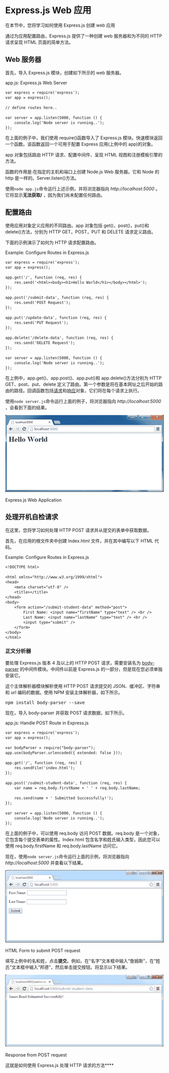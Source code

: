 # Express.js Web 应用



在本节中，您将学习如何使用 Express.js 创建 web 应用

通过为应用配置路由，Express.js 提供了一种创建 web 服务器和为不同的 HTTP 请求呈现 HTML 页面的简单方法。

## Web 服务器

首先，导入 Express.js 模块，创建如下所示的 web 服务器。

app.js: Express.js Web Server 

```
var express = require('express');
var app = express();

// define routes here..

var server = app.listen(5000, function () {
    console.log('Node server is running..');
}); 
```

在上面的例子中，我们使用 require()函数导入了 Express.js 模块。快速模块返回一个函数。该函数返回一个可用于配置 Express 应用(上例中的 app)的对象。

app 对象包括路由 HTTP 请求、配置中间件、呈现 HTML 视图和注册模板引擎的方法。

函数的作用是:在指定的主机和端口上创建 Node.js Web 服务器。它和 Node 的 http 是一样的。Server.listen()方法。

使用`node app.js`命令运行上述示例，并将浏览器指向 *http://localhost:5000* 。它将显示**无法获取/** ，因为我们尚未配置任何路由。

## 配置路由

使用应用对象定义应用的不同路由。app 对象包括 get()，post()，put()和 delete()方法，分别为 HTTP GET，POST，PUT 和 DELETE 请求定义路由。

下面的示例演示了如何为 HTTP 请求配置路由。

Example: Configure Routes in Express.js 

```
var express = require('express');
var app = express();

app.get('/', function (req, res) {
    res.send('<html><body><h1>Hello World</h1></body></html>');
});

app.post('/submit-data', function (req, res) {
    res.send('POST Request');
});

app.put('/update-data', function (req, res) {
    res.send('PUT Request');
});

app.delete('/delete-data', function (req, res) {
    res.send('DELETE Request');
});

var server = app.listen(5000, function () {
    console.log('Node server is running..');
}); 
```

在上例中，app.get()、app.post()、app.put()和 app.delete()方法分别为 HTTP GET、post、put、delete 定义了路由。第一个参数是将在基本网址之后开始的路由的路径。回调函数包括[请求](https://expressjs.com/4x/api.html#req)和[响应](https://expressjs.com/4x/api.html#res)对象，它们将在每个请求上执行。

使用`node server.js`命令运行上面的例子，将浏览器指向 *http://localhost:5000* ，会看到下面的结果。

[![](img/3d362924b77191620b97b83f30cb5f49.png)](../../Content/images/nodejs/expressjs-webapp1.png)

Express.js Web Application



## 处理开机自检请求

在这里，您将学习如何处理 HTTP POST 请求并从提交的表单中获取数据。

首先，在应用的根文件夹中创建 Index.html 文件，并在其中编写以下 HTML 代码。

Example: Configure Routes in Express.js 

```
<!DOCTYPE html>

<html xmlns="http://www.w3.org/1999/xhtml">
<head>
    <meta charset="utf-8" />
    <title></title>
</head>
<body>
    <form action="/submit-student-data" method="post">
        First Name: <input name="firstName" type="text" /> <br />
        Last Name: <input name="lastName" type="text" /> <br />
        <input type="submit" />
    </form>
</body>
</html> 
```

### 正文分析器

要处理 Express.js 版本 4 及以上的 HTTP POST 请求，需要安装名为 [body-parser](https://github.com/expressjs/body-parser) 的中间件模块。中间件以前是 Express.js 的一部分，但是现在您必须单独安装它。

这个主体解析器模块解析使用 HTTP POST 请求提交的 JSON、缓冲区、字符串和 url 编码的数据。使用 NPM 安装主体解析器，如下所示。

<samp>npm install body-parser --save</samp>

现在，导入 body-parser 并获取 POST 请求数据，如下所示。

app.js: Handle POST Route in Express.js 

```
var express = require('express');
var app = express();

var bodyParser = require("body-parser");
app.use(bodyParser.urlencoded({ extended: false }));

app.get('/', function (req, res) {
    res.sendFile('index.html');
});

app.post('/submit-student-data', function (req, res) {
    var name = req.body.firstName + ' ' + req.body.lastName;

    res.send(name + ' Submitted Successfully!');
});

var server = app.listen(5000, function () {
    console.log('Node server is running..');
}); 
```

在上面的例子中，可以使用 req.body 访问 POST 数据。req.body 是一个对象，它包含每个提交表单的属性。Index.html 包含名字和姓氏输入类型，因此您可以使用 req.body.firstName 和 req.body.lastName 访问它。

现在，使用`node server.js`命令运行上面的示例，将浏览器指向 *http://localhost:5000* 并查看以下结果。

[![](img/5d9a6cd3ff97285f34799bbf558b15b4.png)](../../Content/images/nodejs/expressjs-post-request1.png)

HTML Form to submit POST request



填写上例中的名和姓，点击**提交**。例如，在“名字”文本框中输入“詹姆斯”，在“姓氏”文本框中输入“邦德”，然后单击提交按钮。将显示以下结果。

[![](img/2b86d63b69f706f863a2e82ea0ab098b.png)](../../Content/images/nodejs/expressjs-post-data.png)

Response from POST request



这就是如何使用 Express.js 处理 HTTP 请求的方法****